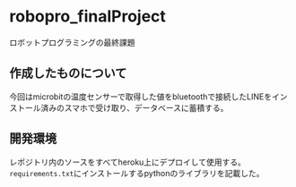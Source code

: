 # robopro_finalProject
ロボットプログラミングの最終課題

## 作成したものについて
今回はmicrobitの温度センサーで取得した値をbluetoothで接続したLINEをインストール済みのスマホで受け取り、データベースに蓄積する。

## 開発環境
レポジトリ内のソースをすべてheroku上にデプロイして使用する。```requirements.txt```にインストールするpythonのライブラリを記載した。
